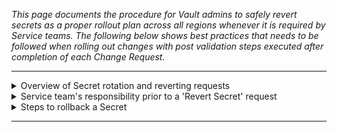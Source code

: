 <i>This page documents the procedure for Vault admins to safely revert secrets as a proper rollout plan across all regions whenever it is required by Service teams. The following below shows best practices that needs to be followed when rolling out changes with post validation steps executed after completion of each Change Request.</i><br>

***

<details>
<summary>Overview of Secret rotation and reverting requests</summary>

> Under normal circumstances, the Vault team securely pushes secrets into Vault upon receiving a request (_through a SNOW Change Request or Jira SCM_) from the Service team. In special cases where issues are found with rotated secrets, the Vault team can revert any changes made and return to previous versions whenever it is required. However, please note that the Vault team simply updates/rotates/deletes secrets based on modifications and validations previously made by the Service teams.<br>

</details>



<details>
<summary>Service team's responsibility prior to a 'Revert Secret' request</summary>

&nbsp;

<b>Service teams must always validate their secrets prior/after sharing them with the Vault team.</b>
* <i>Because the Vault team does not have any way to verify or validate secrets, this step is crucial for Service teams when sharing any secret with the Vault team, so we can minimize issues where we need to revert secrets. The Vault team is solely responsible for updating/rotating/deleting secrets as we do not have any right to modify keys or certificates unless instructed to do so by the Service team via a SNOW Change Request or Jira SCM.</i>

&nbsp;

<b>Service teams designate when changes can happen.</b>

* <i>The Vault team is only responsible for ensuring that secrets have been rotated as requested. Service teams must fill out the "Impact" section if there is one since the vault team cannot verify keys or certificates. Additionally, slowing the rollout of a Secret change doesn't impact a service. A pod must be restarted before the new Secret is ingested. Services can verify the API/Certificate before performing a rolling upgrade. If the Secret fails, the pod would 'crash' preventing the running pods from shutting down. Finally, the service would alert that it failed because of an invalid Secret. This is the optimum method for ensuring minimal impact.</i>

&nbsp;

<b>Service teams must raise a CR or SCM ticket in order to revert a secret.</b>

* <i>Upon raising a CR/SCM ticket, the Vault team will rollback the changes to any impacted mzone(s)/region(s) within 24 hours after having been assigned to their Vault Snow queue.</i>
* [Example SCM for reverting a secret in a Development/Integration environment](https://jiracloud.swg.usma.ibm.com:8443/browse/SCM-6769)
* [Example CR for reverting a secret in a Production/Dal-Staging environment](https://watson.service-now.com/change_request.do?sys_id=3c72933047c43110a7c069b3636d437a&sysparm_record_list=123TEXTQUERY321%3dkaustubh%5estart_dateSTARTSWITH2023-07-14%5e123TEXTQUERY321%3dkaustubh%5ecmdb_ci.u_tribe.u_segment.u_type%3dcloud%5eORDERBYzztextsearchyy&sysparm_record_row=1&sysparm_record_rows=1&sysparm_record_target=change_request&sysparm_view=default&sysparm_view_forced=true)

</details>



<details>
<summary>Steps to rollback a Secret</summary>

<b><i>A Vault admin will perform the following steps to safely rollback a secret to a previous version:</i></b>

1. Look into the metadata for all versions of a secret to include the created date:<br>
`vault kv get metadata -namespace=nextgen rias/wdc/staging/riaascore/rias-ingress-default-tls`

2. Depending on how many versions there were, enter the command below # of times to find the correct version to rollback to:<br>
`vault kv get -version=# -field=tls.crt -namespace=nextgen rias/wdc/staging/riaascore/rias-ingress-default-tls > tlsv#.crt`

3. Rollback to the desired version:<br>
`vault kv rollback -version=2 -namespace=nextgen rias/wdc/staging/riaascore/rias-ingress-default-tls`

</details>

***
